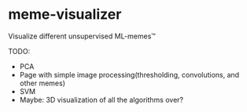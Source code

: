 # meme-visualizer
Visualize different unsupervised ML-memes™

TODO:
* PCA
* Page with simple image processing(thresholding, convolutions, and other memes)
* SVM
* Maybe: 3D visualization of all the algorithms over?
